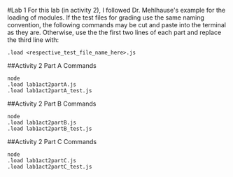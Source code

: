 #Lab 1
For this lab (in activity 2), I followed Dr. Mehlhause's example for the loading of modules.  If the test files for grading use the same naming convention, the following commands may be cut and paste into the terminal as they are.  Otherwise, use the the first two lines of each part and replace the third line with:
```
.load <respective_test_file_name_here>.js
```

##Activity 2 Part A Commands
```
node
.load lab1act2partA.js
.load lab1act2partA_test.js
```

##Activity 2 Part B Commands
```
node
.load lab1act2partB.js
.load lab1act2partB_test.js
```

##Activity 2 Part C Commands
```
node
.load lab1act2partC.js
.load lab1act2partC_test.js
```
